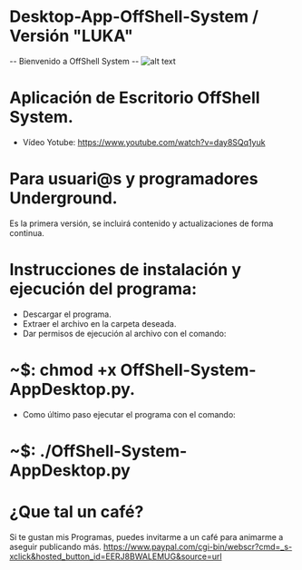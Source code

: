 # Desktop-App-OffShell-System / Versión "LUKA"
-- Bienvenido a OffShell System --
![alt text](https://4.bp.blogspot.com/-0cryA22dyKw/XZUQw7cBBQI/AAAAAAAAC4k/w10SDiY77ngeKSFpe1GM0mKKhZJ_PIqjwCK4BGAYYCw/s1280/primate.gif)
# Aplicación de Escritorio OffShell System.
  - Vídeo Yotube: https://www.youtube.com/watch?v=day8SQq1yuk
# Para usuari@s y programadores Underground.
  Es la primera versión, se incluirá contenido y actualizaciones de forma continua.
# Instrucciones de instalación y ejecución del programa:
 - Descargar el programa.
 - Extraer el archivo en la carpeta deseada.
 - Dar permisos de ejecución al archivo con el comando:
  # ~$: chmod +x OffShell-System-AppDesktop.py.
 - Como último paso ejecutar el programa con el comando: 
  # ~$: ./OffShell-System-AppDesktop.py
# ¿Que tal un café?
Si te gustan mis Programas, puedes invitarme a un café para animarme a aseguir publicando más.
https://www.paypal.com/cgi-bin/webscr?cmd=_s-xclick&hosted_button_id=EERJ8BWALEMUG&source=url

